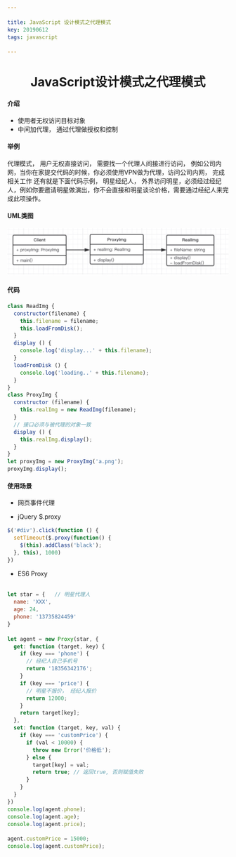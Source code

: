 ```yaml
---

title: JavaScript 设计模式之代理模式
key: 20190612
tags: javascript

---
```


<center><h1>JavaScript设计模式之代理模式</h1></center>

#### 介绍
- 使用者无权访问目标对象
- 中间加代理， 通过代理做授权和控制
#### 举例
代理模式， 用户无权直接访问， 需要找一个代理人间接进行访问， 例如公司内网，当你在家提交代码的时候，你必须使用VPN做为代理，访问公司内网， 完成相关工作
还有就是下面代码示例， 明星经纪人， 外界访问明星，必须经过经纪人，例如你要邀请明星做演出，你不会直接和明星谈论价格，需要通过经纪人来完成此项操作。

#### UML类图
![代理模式UML类图](https://raw.githubusercontent.com/lele3/markDownImages/master/images/%E8%AE%BE%E8%AE%A1%E6%A8%A1%E5%BC%8F/%E4%BB%A3%E7%90%86%E6%A8%A1%E5%BC%8FUML%E7%B1%BB%E5%9B%BE.jpg)
#### 代码
```javascript
class ReadImg {
  constructor(filename) {
    this.filename = filename;
    this.loadFromDisk();
  }
  display () {
    console.log('display...' + this.filename);
  }
  loadFromDisk () {
    console.log('loading..' + this.filename);
  }
}
class ProxyImg {
  constructor (filename) {
    this.realImg = new ReadImg(filename);
  }
  // 接口必须与被代理的对象一致
  display () {
    this.realImg.display();
  }
}
let proxyImg = new ProxyImg('a.png');
proxyImg.display();
```
#### 使用场景
- 网页事件代理

- jQuery $.proxy
```javascript
$('#div').click(function () {
  setTimeout($.proxy(function() {
    $(this).addClass('black');
  }, this), 1000)
})
```

- ES6 Proxy

```javascript

let star = {   // 明星代理人
  name: 'XXX',
  age: 24,
  phone: '13735824459'
}

let agent = new Proxy(star, {
  get: function (target, key) {
    if (key === 'phone') {
      // 经纪人自己手机号
      return '18356342176';
    }
    if (key === 'price') {
      // 明星不报价， 经纪人报价
      return 12000;
    }
    return target[key];
  },
  set: function (target, key, val) {
    if (key === 'customPrice') {
      if (val < 10000) {
        throw new Error('价格低');
      } else {
        target[key] = val;
        return true; // 返回true, 否则赋值失败
      }
    }
  }
})
console.log(agent.phone);
console.log(agent.age);
console.log(agent.price);

agent.customPrice = 15000;
console.log(agent.customPrice);
```
